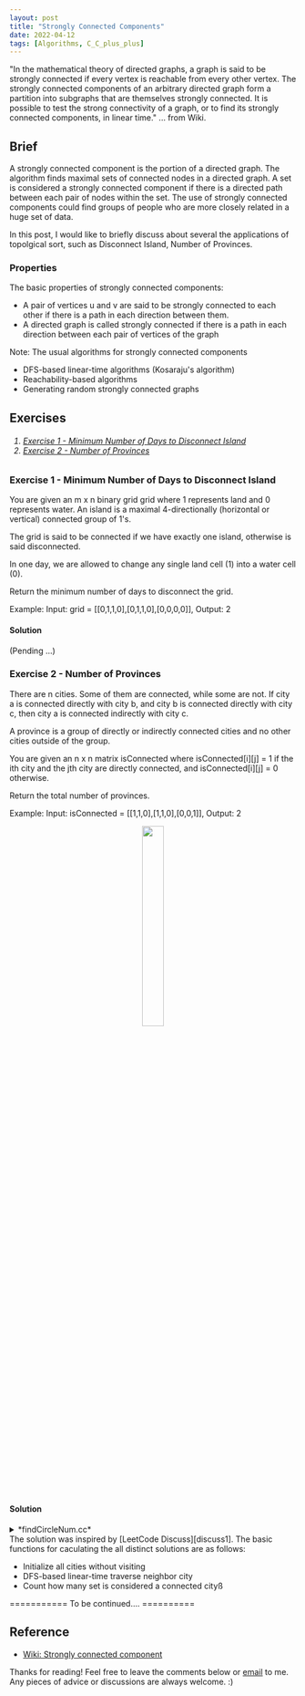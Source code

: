 ```yaml
---
layout: post
title: "Strongly Connected Components"
date: 2022-04-12
tags: [Algorithms, C_C_plus_plus]
---
```


"In the mathematical theory of directed graphs, a graph is said to be strongly connected if every vertex is reachable from every other vertex. The strongly connected components of an arbitrary directed graph form a partition into subgraphs that are themselves strongly connected. It is possible to test the strong connectivity of a graph, or to find its strongly connected components, in linear time." ... from Wiki.

## Brief ##
A strongly connected component is the portion of a directed graph. The algorithm finds maximal sets of connected nodes in a directed graph. A set is considered a strongly connected component if there is a directed path between each pair of nodes within the set. The use of strongly connected components could find groups of people who are more closely related in a huge set of data.

In this post, I would like to briefly discuss about several the applications of topolgical sort, such as Disconnect Island, Number of Provinces.

### Properties ###
The basic properties of strongly connected components:
+  A pair of vertices u and v are said to be strongly connected to each other if there is a path in each direction between them.
+  A directed graph is called strongly connected if there is a path in each direction between each pair of vertices of the graph

Note: The usual algorithms for strongly connected components
+ DFS-based linear-time algorithms (Kosaraju's algorithm)
+ Reachability-based algorithms
+ Generating random strongly connected graphs

## Exercises ##
<h6><ol>
    <li><a href="#exercise1">Exercise 1 - Minimum Number of Days to Disconnect Island</a></li>
    <li><a href="#exercise2">Exercise 2 - Number of Provinces</a></li>
</ol></h6>

### <a name="exercise1">Exercise 1 - Minimum Number of Days to Disconnect Island</a> ###
You are given an m x n binary grid grid where 1 represents land and 0 represents water. An island is a maximal 4-directionally (horizontal or vertical) connected group of 1's.

The grid is said to be connected if we have exactly one island, otherwise is said disconnected.

In one day, we are allowed to change any single land cell (1) into a water cell (0).

Return the minimum number of days to disconnect the grid.

Example: Input: grid = [[0,1,1,0],[0,1,1,0],[0,0,0,0]], Output: 2

#### Solution ####
(Pending ...)

### <a name="exercise1">Exercise 2 - Number of Provinces</a> ###
There are n cities. Some of them are connected, while some are not. If city a is connected directly with city b, and city b is connected directly with city c, then city a is connected indirectly with city c.

A province is a group of directly or indirectly connected cities and no other cities outside of the group.

You are given an n x n matrix isConnected where isConnected[i][j] = 1 if the ith city and the jth city are directly connected, and isConnected[i][j] = 0 otherwise.

Return the total number of provinces.

Example: Input: isConnected = [[1,1,0],[1,1,0],[0,0,1]], Output: 2

<figure><center><img src="{{ site.baseurl }}/picture/isconnected.png" width="30%"></center></figure>

#### Solution ####
<details markdown=block>
<summary markdown=span>*findCircleNum.cc*</summary>
<div class="language-shell highlighter-rouge"><pre class="highlight"><code class="hljs ruby"><span class="nb" style="font-size: 80%">void lineartime_dfs(std::vector&lt; std::vector&lt;int&gt; &gt; & isConnected, int index, std::vector&lt;bool&gt; & visted) {
    visted[index] = true;
    // traverse neighbor city
    for (int vertex = 0; vertex &lt; isConnected[index].size(); ++vertex) {
        if (!visted[vertex] && isConnected[index][vertex] == 1) {
            lineartime_dfs(isConnected, vertex, visted);
        }
    }
}
int Solutions::findCircleNum(std::vector&lt; std::vector&lt;int&gt; &gt; & isConnected ){
    int citys = isConnected.size();
    std::vector&lt;bool&gt; visted(citys, false);
    int count = 0;
    for (int i = 0; i &lt; citys; ++i) {
        if (visted[i] == false) {
            count += 1;
            lineartime_dfs(isConnected, i, visted);
        }
    }
    return count;
}</span></code></pre></div></details>
The solution was inspired by [LeetCode Discuss][discuss1]. The basic functions for caculating the all distinct solutions are as follows:

+ Initialize all cities without visiting
+ DFS-based linear-time traverse neighbor city
+ Count how many set is considered a connected cityß

=========== To be continued…. ==========

## Reference ##

+ [Wiki: Strongly connected component](https://en.wikipedia.org/wiki/Strongly_connected_component)

[discuss1]:https://leetcode.com/problems/number-of-provinces/discuss/1289554/Connected-Components-Beginners-solution "https://leetcode.com/problems/number-of-provinces/discuss/1289554/Connected-Components-Beginners-solution"

<p>Thanks for reading! Feel free to leave the comments below or <a href="mailto:qazqazqaz850@gmail.com">email</a> to me. Any pieces of advice or discussions are always welcome. :)</p>
